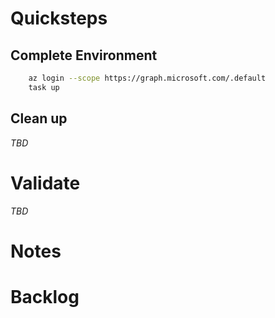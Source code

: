 # Quicksteps
## Complete Environment
```bash
    az login --scope https://graph.microsoft.com/.default
    task up
```

## Clean up
_TBD_

# Validate 
_TBD_

# Notes
# Backlog